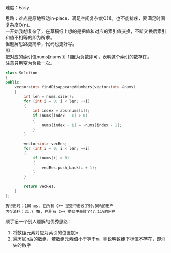 难度：Easy

思路：难点是原地移动in-place，满足空间复杂度O(1)。也不能排序，要满足时间复杂度O(n)。  
一开始我想复杂了，在草稿纸上想的是把值和对应的索引值交换，不断交换后索引和值不相等的即为所求。  
但题解思路更简单，代码也更好写。  
即：  
把对应的索引值nums[nums[i]-1]置为负数即可，表明这个索引的数存在。  
注意只用变为负数一次。  
```cpp
class Solution
{
public:
    vector<int> findDisappearedNumbers(vector<int> &nums)
    {
        int len = nums.size();
        for (int i = 0; i < len; ++i)
        {
            int index = abs(nums[i]);
            if (nums[index - 1] > 0)
            {
                nums[index - 1] = -nums[index - 1];
            }
        }

        vector<int> vecRes;
        for (int i = 0; i < len; ++i)
        {
            if (nums[i] > 0)
            {
                vecRes.push_back(i + 1);
            }
        }

        return vecRes;
    }
};
```
```
执行用时：100 ms, 在所有 C++ 提交中击败了90.50%的用户
内存消耗：31.7 MB, 在所有 C++ 提交中击败了47.11%的用户
```

顺手记一个别人题解的优秀思路：  
1. 将数组元素对应为索引的位置加n  
2. 遍历加n后的数组，若数组元素值小于等于n，则说明数组下标值不存在，即消失的数字  
